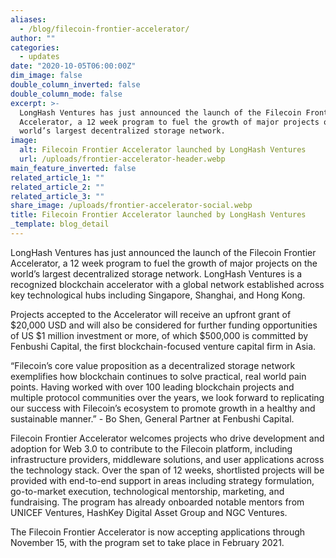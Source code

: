 ```yaml
---
aliases:
  - /blog/filecoin-frontier-accelerator/
author: ""
categories:
  - updates
date: "2020-10-05T06:00:00Z"
dim_image: false
double_column_inverted: false
double_column_mode: false
excerpt: >-
  LongHash Ventures has just announced the launch of the Filecoin Frontier
  Accelerator, a 12 week program to fuel the growth of major projects on the
  world’s largest decentralized storage network.
image:
  alt: Filecoin Frontier Accelerator launched by LongHash Ventures
  url: /uploads/frontier-accelerator-header.webp
main_feature_inverted: false
related_article_1: ""
related_article_2: ""
related_article_3: ""
share_image: /uploads/frontier-accelerator-social.webp
title: Filecoin Frontier Accelerator launched by LongHash Ventures
_template: blog_detail
---
```


LongHash Ventures has just announced the launch of the Filecoin Frontier Accelerator, a 12 week program to fuel the growth of major projects on the world’s largest decentralized storage network. LongHash Ventures is a recognized blockchain accelerator with a global network established across key technological hubs including Singapore, Shanghai, and Hong Kong.

Projects accepted to the Accelerator will receive an upfront grant of $20,000 USD and will also be considered for further funding opportunities of US $1 million investment or more, of which $500,000 is committed by Fenbushi Capital, the first blockchain-focused venture capital firm in Asia.

“Filecoin’s core value proposition as a decentralized storage network exemplifies how blockchain continues to solve practical, real world pain points. Having worked with over 100 leading blockchain projects and multiple protocol communities over the years, we look forward to replicating our success with Filecoin’s ecosystem to promote growth in a healthy and sustainable manner.” - Bo Shen, General Partner at Fenbushi Capital.

Filecoin Frontier Accelerator welcomes projects who drive development and adoption for Web 3.0 to contribute to the Filecoin platform, including infrastructure providers, middleware solutions, and user applications across the technology stack. Over the span of 12 weeks, shortlisted projects will be provided with end-to-end support in areas including strategy formulation, go-to-market execution, technological mentorship, marketing, and fundraising. The program has already onboarded notable mentors from UNICEF Ventures, HashKey Digital Asset Group and NGC Ventures.

The Filecoin Frontier Accelerator is now accepting applications through November 15, with the program set to take place in February 2021.
